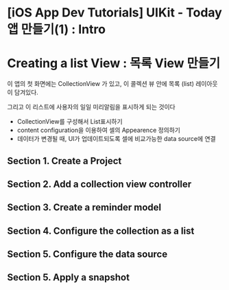 # [iOS App Dev Tutorials] UIKit - Today앱 만들기(1) : Intro


# Creating a list View : 목록 View 만들기

이 앱의 첫 화면에는  CollectionView 가 있고, 이 콜렉션 뷰 안에 목록 (list) 레이아웃이 담겨있다.

그리고 이 리스트에 사용자의 일일 미리알림을 표시하게 되는 것이다

- CollectionView를 구성해서 List표시하기
- content configuration을 이용하여 셀의 Appearence 정의하기
- 데이터가 변경될 때, UI가 업데이트되도록 셀에 비교가능한 data source에 연결


## Section 1. Create a Project 

## Section 2. Add a collection view controller

## Section 3. Create a reminder model

## Section 4. Configure the collection as a list

## Section 5. Configure the data source

## Section 5. Apply a snapshot
